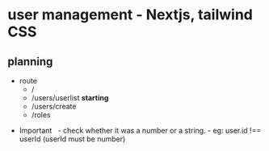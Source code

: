 # user management - Nextjs, tailwind CSS

## planning

- route
  - /
  - /users/userlist **starting**
  - /users/create
  - /roles

<!-- - components
  - sidebar done**
  - breadcrumb
  - pending button done**
  - dark and light dropdown
  - search bar done**
  - add new user done**
  - delete user
  - edit user
  - add role
  - display navbar if window.scrollY > 100
  -->

- Important
    - check whether it was a number or a string. - eg: user.id !== userId (userId must be number)
